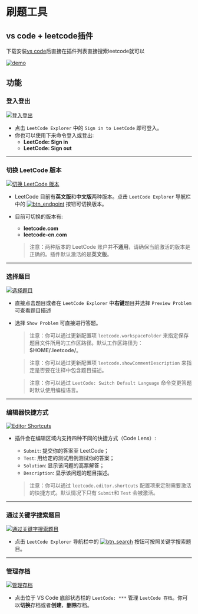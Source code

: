 # 刷题工具



## vs code + leetcode插件

下载安装[vs code](https://code.visualstudio.com/)后直接在插件列表直接搜索leetcode就可以



[![demo](https://raw.githubusercontent.com/jdneo/vscode-leetcode/master/docs/gifs/demo.gif)](https://raw.githubusercontent.com/jdneo/vscode-leetcode/master/docs/gifs/demo.gif)

## 功能

### 登入登出

[![登入登出](https://raw.githubusercontent.com/jdneo/vscode-leetcode/master/docs/imgs/sign_in.png)](https://raw.githubusercontent.com/jdneo/vscode-leetcode/master/docs/imgs/sign_in.png)

- 点击 `LeetCode Explorer` 中的 `Sign in to LeetCode` 即可登入。
- 你也可以使用下来命令登入或登出:
  - **LeetCode: Sign in**
  - **LeetCode: Sign out**

------

### 切换 LeetCode 版本

[![切换 LeetCode 版本](https://raw.githubusercontent.com/jdneo/vscode-leetcode/master/docs/imgs/endpoint.png)](https://raw.githubusercontent.com/jdneo/vscode-leetcode/master/docs/imgs/endpoint.png)

- LeetCode 目前有**英文版**和**中文版**两种版本。点击 `LeetCode Explorer` 导航栏中的 [![btn_endpoint](https://raw.githubusercontent.com/jdneo/vscode-leetcode/master/docs/imgs/btn_endpoint.png)](https://raw.githubusercontent.com/jdneo/vscode-leetcode/master/docs/imgs/btn_endpoint.png) 按钮可切换版本。

- 目前可切换的版本有:

  - **leetcode.com**
  - **leetcode-cn.com**

  > 注意：两种版本的 LeetCode 账户并**不通用**，请确保当前激活的版本是正确的。插件默认激活的是**英文版**。

------

### 选择题目

[![选择题目](https://raw.githubusercontent.com/jdneo/vscode-leetcode/master/docs/imgs/pick_problem.png)](https://raw.githubusercontent.com/jdneo/vscode-leetcode/master/docs/imgs/pick_problem.png)

- 直接点击题目或者在 `LeetCode Explorer` 中**右键**题目并选择 `Preview Problem` 可查看题目描述

- 选择 `Show Problem` 可直接进行答题。

  > 注意：你可以通过更新配置项 `leetcode.workspaceFolder` 来指定保存题目文件所用的工作区路径。默认工作区路径为：**$HOME/.leetcode/**。

  > 注意：你可以通过更新配置项 `leetcode.showCommentDescription` 来指定是否要在注释中包含题目描述。

  > 注意：你可以通过 `LeetCode: Switch Default Language` 命令变更答题时默认使用编程语言。

------

### 编辑器快捷方式

[![Editor Shortcuts](https://raw.githubusercontent.com/jdneo/vscode-leetcode/master/docs/imgs/shortcuts.png)](https://raw.githubusercontent.com/jdneo/vscode-leetcode/master/docs/imgs/shortcuts.png)

- 插件会在编辑区域内支持四种不同的快捷方式（Code Lens）:

  - `Submit`: 提交你的答案至 LeetCode；
  - `Test`: 用给定的测试用例测试你的答案；
  - `Solution`: 显示该问题的高票解答；
  - `Description`: 显示该问题的题目描述。

  > 注意：你可以通过 `leetcode.editor.shortcuts` 配置项来定制需要激活的快捷方式。默认情况下只有 `Submit`和 `Test` 会被激活。

------

### 通过关键字搜索题目

[![通过关键字搜索题目](https://raw.githubusercontent.com/jdneo/vscode-leetcode/master/docs/imgs/search.png)](https://raw.githubusercontent.com/jdneo/vscode-leetcode/master/docs/imgs/search.png)

- 点击 `LeetCode Explorer` 导航栏中的 [![btn_search](https://raw.githubusercontent.com/jdneo/vscode-leetcode/master/docs/imgs/btn_search.png)](https://raw.githubusercontent.com/jdneo/vscode-leetcode/master/docs/imgs/btn_search.png) 按钮可按照关键字搜索题目。

------

### 管理存档

[![管理存档](https://raw.githubusercontent.com/jdneo/vscode-leetcode/master/docs/imgs/session.png)](https://raw.githubusercontent.com/jdneo/vscode-leetcode/master/docs/imgs/session.png)

- 点击位于 VS Code 底部状态栏的 `LeetCode: ***` 管理 `LeetCode 存档`。你可以**切换**存档或者**创建**，**删除**存档。